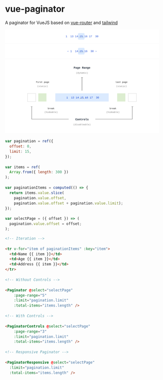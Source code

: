 # vue-paginator
A paginator for VueJS based on [vue-router](https://router.vuejs.org/) and [tailwind](https://tailwindcss.com/)

<picture>
  <source media="(prefers-color-scheme: dark)" srcset=".github/paginator-v1-dark.svg">
  <source media="(prefers-color-scheme: light)" srcset=".github/paginator-v1-light.svg">
  <img alt="vue-paginator responsive" src=".github/paginator-v1-light.svg">
</picture>

<picture>
  <source media="(prefers-color-scheme: dark)" srcset=".github/paginator-v2-dark.svg">
  <source media="(prefers-color-scheme: light)" srcset=".github/paginator-v2-light.svg">
  <img alt="vue-paginator with controls" src=".github/paginator-v2-light.svg">
</picture>

<picture>
  <source media="(prefers-color-scheme: dark)" srcset=".github/paginator-struct-dark.svg">
  <source media="(prefers-color-scheme: light)" srcset=".github/paginator-struct-light.svg">
  <img alt="vue-paginator structure" src=".github/paginator-struct-light.svg">
</picture>

```js
var pagination = ref({
  offset: 0,
  limit: 15,
});

var items = ref(
  Array.from({ length: 300 })
);

var paginationItems = computed(() => {
  return items.value.slice(
    pagination.value.offset,
    pagination.value.offset + pagination.value.limit);
});

var selectPage = ({ offset }) => (
  pagination.value.offset = offset;
);
```

```html
<!-- Iteration -->

<tr v-for="item of paginationItems" :key="item">
  <td>Name {{ item }}</td>
  <td>Age {{ item }}</td>
  <td>Address {{ item }}</td>
</tr>

<!-- Without Controls -->

<Paginator @select="selectPage"
    :page-range="5"
    :limit="pagination.limit"
    :total-items="items.length" />

<!-- With Controls -->

<PaginatorControls @select="selectPage"
    :page-range="3"
    :limit="pagination.limit"
    :total-items="items.length" />

<!-- Responsive Paginator -->

<PaginatorResponsive @select="selectPage"
  :limit="pagination.limit"
  :total-items="items.length" />
```
